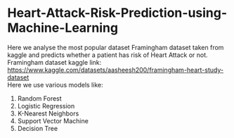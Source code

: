 # Heart-Attack-Risk-Prediction-using-Machine-Learning
Here we analyse the most popular dataset Framingham dataset taken from kaggle and predicts whether a patient has risk of Heart Attack or not. <br>
Framingham dataset kaggle link: https://www.kaggle.com/datasets/aasheesh200/framingham-heart-study-dataset <br>
Here we use various models like:
1. Random Forest
2. Logistic Regression
3. K-Nearest Neighbors
4. Support Vector Machine
5. Decision Tree
